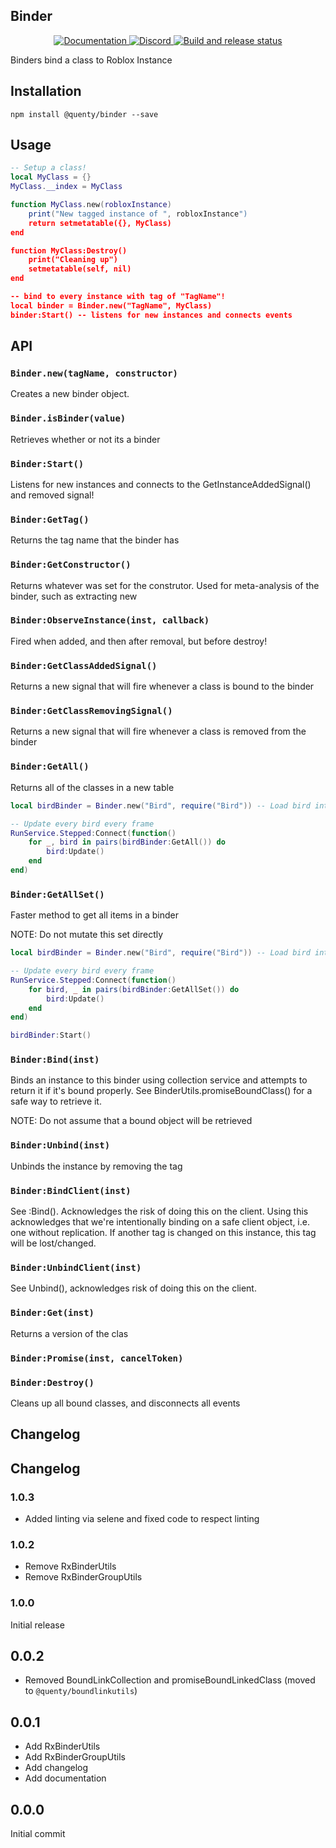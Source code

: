 ## Binder
<div align="center">
  <a href="http://quenty.github.io/api/">
    <img src="https://img.shields.io/badge/docs-website-green.svg" alt="Documentation" />
  </a>
  <a href="https://discord.gg/mhtGUS8">
    <img src="https://img.shields.io/badge/discord-nevermore-blue.svg" alt="Discord" />
  </a>
  <a href="https://github.com/Quenty/NevermoreEngine/actions">
    <img src="https://github.com/Quenty/NevermoreEngine/actions/workflows/build.yml/badge.svg" alt="Build and release status" />
  </a>
</div>

Binders bind a class to Roblox Instance

## Installation
```
npm install @quenty/binder --save
```

## Usage

```lua
-- Setup a class!
local MyClass = {}
MyClass.__index = MyClass

function MyClass.new(robloxInstance)
	print("New tagged instance of ", robloxInstance")
	return setmetatable({}, MyClass)
end

function MyClass:Destroy()
	print("Cleaning up")
	setmetatable(self, nil)
end

-- bind to every instance with tag of "TagName"!
local binder = Binder.new("TagName", MyClass)
binder:Start() -- listens for new instances and connects events
```

## API

### `Binder.new(tagName, constructor)`
Creates a new binder object.

### `Binder.isBinder(value)`
Retrieves whether or not its a binder

### `Binder:Start()`
Listens for new instances and connects to the GetInstanceAddedSignal() and removed signal!

### `Binder:GetTag()`
Returns the tag name that the binder has

### `Binder:GetConstructor()`
Returns whatever was set for the construtor. Used for meta-analysis of the binder, such as extracting new

### `Binder:ObserveInstance(inst, callback)`
Fired when added, and then after removal, but before destroy!

### `Binder:GetClassAddedSignal()`
Returns a new signal that will fire whenever a class is bound to the binder

### `Binder:GetClassRemovingSignal()`
Returns a new signal that will fire whenever a class is removed from the binder

### `Binder:GetAll()`
Returns all of the classes in a new table

```lua
local birdBinder = Binder.new("Bird", require("Bird")) -- Load bird into binder

-- Update every bird every frame
RunService.Stepped:Connect(function()
	for _, bird in pairs(birdBinder:GetAll()) do
		bird:Update()
	end
end)

```
### `Binder:GetAllSet()`
Faster method to get all items in a binder

NOTE: Do not mutate this set directly

```lua
local birdBinder = Binder.new("Bird", require("Bird")) -- Load bird into binder

-- Update every bird every frame
RunService.Stepped:Connect(function()
	for bird, _ in pairs(birdBinder:GetAllSet()) do
		bird:Update()
	end
end)

birdBinder:Start()
```

### `Binder:Bind(inst)`
Binds an instance to this binder using collection service and attempts to return it if it's bound properly. See BinderUtils.promiseBoundClass() for a safe way to retrieve it.

NOTE: Do not assume that a bound object will be retrieved

### `Binder:Unbind(inst)`
Unbinds the instance by removing the tag

### `Binder:BindClient(inst)`
See :Bind(). Acknowledges the risk of doing this on the client. Using this acknowledges that we're intentionally binding on a safe client object, i.e. one without replication. If another tag is changed on this instance, this tag will be lost/changed.

### `Binder:UnbindClient(inst)`
See Unbind(), acknowledges risk of doing this on the client.

### `Binder:Get(inst)`
Returns a version of the clas

### `Binder:Promise(inst, cancelToken)`

### `Binder:Destroy()`
Cleans up all bound classes, and disconnects all events

## Changelog

## Changelog

### 1.0.3
- Added linting via selene and fixed code to respect linting

### 1.0.2
- Remove RxBinderUtils
- Remove RxBinderGroupUtils

### 1.0.0
Initial release

## 0.0.2

- Removed BoundLinkCollection and promiseBoundLinkedClass (moved to `@quenty/boundlinkutils`)

## 0.0.1

- Add RxBinderUtils
- Add RxBinderGroupUtils
- Add changelog
- Add documentation

## 0.0.0

Initial commit